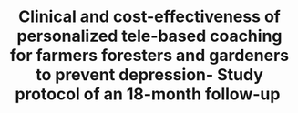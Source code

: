 --- 
abstract: '' 
authors: 
 - thielecke
 -  buntrock
 -  titzler
 -  L Braun
 -  freund
 -  M Berking
 -  ...
doi: '' 
featured: false 
publication: '*OSF Preprints*, 1' 
publication_short: '' 
publishDate: '2019-01-01' 
title: 'Clinical and cost-effectiveness of personalized tele-based coaching for farmers  foresters and gardeners to prevent depression- Study protocol of an 18-month follow-up ' 
url_code: '' 
url_dataset: '' 
url_pdf: '' 
url_poster: '' 
url_project: '' 
url_slides: '' 
url_source: '' 
url_video: '' 
---